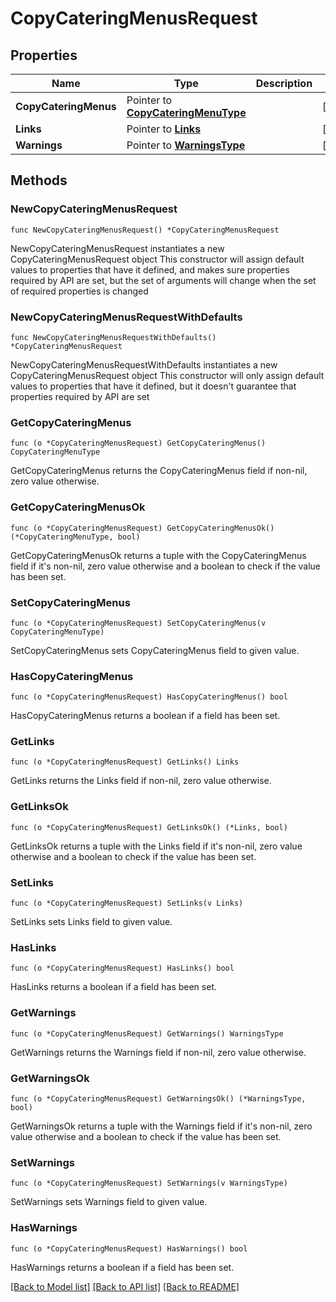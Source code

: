 # CopyCateringMenusRequest

## Properties

Name | Type | Description | Notes
------------ | ------------- | ------------- | -------------
**CopyCateringMenus** | Pointer to [**CopyCateringMenuType**](CopyCateringMenuType.md) |  | [optional] 
**Links** | Pointer to [**Links**](Links.md) |  | [optional] 
**Warnings** | Pointer to [**WarningsType**](WarningsType.md) |  | [optional] 

## Methods

### NewCopyCateringMenusRequest

`func NewCopyCateringMenusRequest() *CopyCateringMenusRequest`

NewCopyCateringMenusRequest instantiates a new CopyCateringMenusRequest object
This constructor will assign default values to properties that have it defined,
and makes sure properties required by API are set, but the set of arguments
will change when the set of required properties is changed

### NewCopyCateringMenusRequestWithDefaults

`func NewCopyCateringMenusRequestWithDefaults() *CopyCateringMenusRequest`

NewCopyCateringMenusRequestWithDefaults instantiates a new CopyCateringMenusRequest object
This constructor will only assign default values to properties that have it defined,
but it doesn't guarantee that properties required by API are set

### GetCopyCateringMenus

`func (o *CopyCateringMenusRequest) GetCopyCateringMenus() CopyCateringMenuType`

GetCopyCateringMenus returns the CopyCateringMenus field if non-nil, zero value otherwise.

### GetCopyCateringMenusOk

`func (o *CopyCateringMenusRequest) GetCopyCateringMenusOk() (*CopyCateringMenuType, bool)`

GetCopyCateringMenusOk returns a tuple with the CopyCateringMenus field if it's non-nil, zero value otherwise
and a boolean to check if the value has been set.

### SetCopyCateringMenus

`func (o *CopyCateringMenusRequest) SetCopyCateringMenus(v CopyCateringMenuType)`

SetCopyCateringMenus sets CopyCateringMenus field to given value.

### HasCopyCateringMenus

`func (o *CopyCateringMenusRequest) HasCopyCateringMenus() bool`

HasCopyCateringMenus returns a boolean if a field has been set.

### GetLinks

`func (o *CopyCateringMenusRequest) GetLinks() Links`

GetLinks returns the Links field if non-nil, zero value otherwise.

### GetLinksOk

`func (o *CopyCateringMenusRequest) GetLinksOk() (*Links, bool)`

GetLinksOk returns a tuple with the Links field if it's non-nil, zero value otherwise
and a boolean to check if the value has been set.

### SetLinks

`func (o *CopyCateringMenusRequest) SetLinks(v Links)`

SetLinks sets Links field to given value.

### HasLinks

`func (o *CopyCateringMenusRequest) HasLinks() bool`

HasLinks returns a boolean if a field has been set.

### GetWarnings

`func (o *CopyCateringMenusRequest) GetWarnings() WarningsType`

GetWarnings returns the Warnings field if non-nil, zero value otherwise.

### GetWarningsOk

`func (o *CopyCateringMenusRequest) GetWarningsOk() (*WarningsType, bool)`

GetWarningsOk returns a tuple with the Warnings field if it's non-nil, zero value otherwise
and a boolean to check if the value has been set.

### SetWarnings

`func (o *CopyCateringMenusRequest) SetWarnings(v WarningsType)`

SetWarnings sets Warnings field to given value.

### HasWarnings

`func (o *CopyCateringMenusRequest) HasWarnings() bool`

HasWarnings returns a boolean if a field has been set.


[[Back to Model list]](../README.md#documentation-for-models) [[Back to API list]](../README.md#documentation-for-api-endpoints) [[Back to README]](../README.md)


